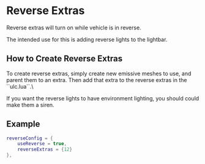 # Reverse Extras

Reverse extras will turn on while vehicle is in reverse.

The intended use for this is adding reverse lights to the lightbar.

## How to Create Reverse Extras

To create reverse extras, simply create new emissive meshes to use, and parent them to an extra. Then add that extra to the reverse extras in the \`\`ulc.lua\`\`.\

If you want the reverse lights to have environment lighting, you should could make them a siren.

## Example

```lua
reverseConfig = {
    useReverse = true,
    reverseExtras = {12}
},
```
